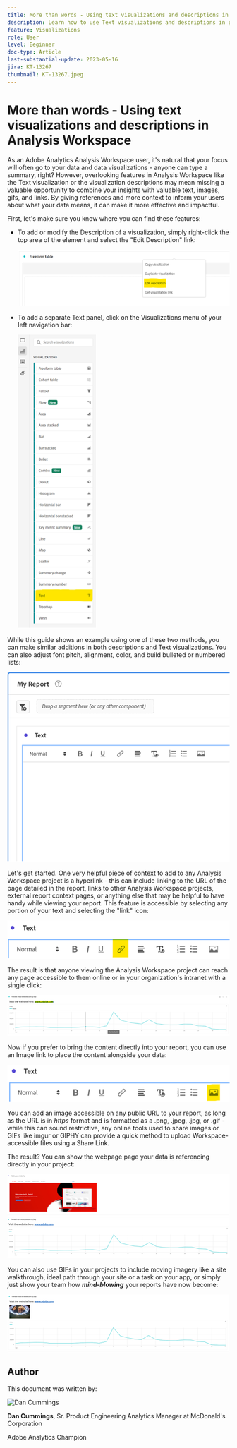 ```yaml
---
title: More than words - Using text visualizations and descriptions in Analysis Workspace
description: Learn how to use Text visualizations and descriptions in projects to create a more polished Analysis Workspace for your end-users.
feature: Visualizations
role: User
level: Beginner
doc-type: Article
last-substantial-update: 2023-05-16
jira: KT-13267
thumbnail: KT-13267.jpeg
---
```

# More than words - Using text visualizations and descriptions in Analysis Workspace

As an Adobe Analytics Analysis Workspace user, it's natural that your focus will often go to your data and data visualizations - anyone can type a summary, right? However, overlooking features in Analysis Workspace like the Text visualization or the visualization descriptions may mean missing a valuable opportunity to combine your insights with valuable text, images, gifs, and links. By giving references and more context to inform your users about what your data means, it can make it more effective and impactful.

First, let's make sure you know where you can find these features:

- To add or modify the Description of a visualization, simply right-click the top area of the element and select the "Edit Description" link:

    ![text 01](assets/t01.png)


- To add a separate Text panel, click on the Visualizations menu of your left navigation bar:

    ![text 02](assets/t02.png)

While this guide shows an example using one of these two methods, you can make similar additions in both descriptions and Text visualizations. You can also adjust font pitch, alignment, color, and build bulleted or numbered lists:

![text 03](assets/t03.png)

Let's get started. One very helpful piece of context to add to any Analysis Workspace project is a hyperlink - this can include linking to the URL of the page detailed in the report, links to other Analysis Workspace projects, external report context pages, or anything else that may be helpful to have handy while viewing your report. This feature is accessible by selecting any portion of your text and selecting the "link" icon:

![text 04](assets/t04.png)

The result is that anyone viewing the Analysis Workspace project can reach any page accessible to them online or in your organization's intranet with a single click: 

![text 05](assets/t05.png)

Now if you prefer to bring the content directly into your report, you can use an Image link to place the content alongside your data:

![text 06](assets/t06.png)

You can add an image accessible on any public URL to your report, as long as the URL is in *https* format and is formatted as a .png, .jpeg, .jpg, or .gif - while this can sound restrictive, any online tools used to share images or GIFs like imgur or GIPHY can provide a quick method to upload Workspace-accessible files using a Share Link. 

The result? You can show the webpage page your data is referencing directly in your project:

![text 07](assets/t07.png)

You can also use GIFs in your projects to include moving imagery like a site walkthrough, ideal path through your site or a task on your app, or simply just show your team how ***mind-blowing*** your reports have now become:

![text 08](assets/t08.png)

## Author

This document was written by:

![Dan Cummings](assets/text09.png)

**Dan Cummings**, Sr. Product Engineering Analytics Manager at McDonald's Corporation

Adobe Analytics Champion
